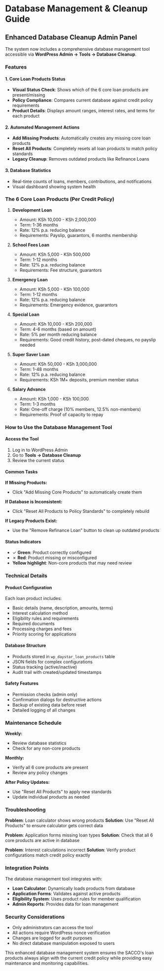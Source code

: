# Database Management & Cleanup Guide

## Enhanced Database Cleanup Admin Panel

The system now includes a comprehensive database management tool accessible via **WordPress Admin → Tools → Database Cleanup**.

### Features

#### 1. Core Loan Products Status
- **Visual Status Check**: Shows which of the 6 core loan products are present/missing
- **Policy Compliance**: Compares current database against credit policy requirements
- **Product Details**: Displays amount ranges, interest rates, and terms for each product

#### 2. Automated Management Actions
- **Add Missing Products**: Automatically creates any missing core loan products
- **Reset All Products**: Completely resets all loan products to match policy standards
- **Legacy Cleanup**: Removes outdated products like Refinance Loans

#### 3. Database Statistics
- Real-time counts of loans, members, contributions, and notifications
- Visual dashboard showing system health

### The 6 Core Loan Products (Per Credit Policy)

1. **Development Loan**
   - Amount: KSh 10,000 - KSh 2,000,000
   - Term: 1-36 months
   - Rate: 12% p.a. reducing balance
   - Requirements: Payslip, guarantors, 6 months membership

2. **School Fees Loan**
   - Amount: KSh 5,000 - KSh 500,000
   - Term: 1-12 months
   - Rate: 12% p.a. reducing balance
   - Requirements: Fee structure, guarantors

3. **Emergency Loan**
   - Amount: KSh 5,000 - KSh 100,000
   - Term: 1-12 months
   - Rate: 12% p.a. reducing balance
   - Requirements: Emergency evidence, guarantors

4. **Special Loan**
   - Amount: KSh 10,000 - KSh 200,000
   - Term: 4-6 months (based on amount)
   - Rate: 5% per month reducing balance
   - Requirements: Good credit history, post-dated cheques, no payslip needed

5. **Super Saver Loan**
   - Amount: KSh 50,000 - KSh 3,000,000
   - Term: 1-48 months
   - Rate: 12% p.a. reducing balance
   - Requirements: KSh 1M+ deposits, premium member status

6. **Salary Advance**
   - Amount: KSh 1,000 - KSh 100,000
   - Term: 1-3 months
   - Rate: One-off charge (10% members, 12.5% non-members)
   - Requirements: Proof of capacity to repay

### How to Use the Database Management Tool

#### Access the Tool
1. Log in to WordPress Admin
2. Go to **Tools → Database Cleanup**
3. Review the current status

#### Common Tasks

**If Missing Products:**
- Click "Add Missing Core Products" to automatically create them

**If Database is Inconsistent:**
- Click "Reset All Products to Policy Standards" to completely rebuild

**If Legacy Products Exist:**
- Use the "Remove Refinance Loan" button to clean up outdated products

#### Status Indicators
- ✓ **Green**: Product correctly configured
- ✗ **Red**: Product missing or misconfigured
- **Yellow highlight**: Non-core products that may need review

### Technical Details

#### Product Configuration
Each loan product includes:
- Basic details (name, description, amounts, terms)
- Interest calculation method
- Eligibility rules and requirements
- Required documents
- Processing charges and fees
- Priority scoring for applications

#### Database Structure
- Products stored in `wp_daystar_loan_products` table
- JSON fields for complex configurations
- Status tracking (active/inactive)
- Audit trail with created/updated timestamps

#### Safety Features
- Permission checks (admin only)
- Confirmation dialogs for destructive actions
- Backup of existing data before reset
- Detailed logging of all changes

### Maintenance Schedule

**Weekly:**
- Review database statistics
- Check for any non-core products

**Monthly:**
- Verify all 6 core products are present
- Review any policy changes

**After Policy Updates:**
- Use "Reset All Products" to apply new standards
- Update individual products as needed

### Troubleshooting

**Problem**: Loan calculator shows wrong products
**Solution**: Use "Reset All Products" to ensure calculator gets correct data

**Problem**: Application forms missing loan types
**Solution**: Check that all 6 core products are active in database

**Problem**: Interest calculations incorrect
**Solution**: Verify product configurations match credit policy exactly

### Integration Points

The database management tool integrates with:
- **Loan Calculator**: Dynamically loads products from database
- **Application Forms**: Validates against active products
- **Eligibility System**: Uses product rules for member qualification
- **Admin Reports**: Provides data for loan management

### Security Considerations

- Only administrators can access the tool
- All actions require WordPress nonce verification
- Changes are logged for audit purposes
- No direct database manipulation exposed to users

This enhanced database management system ensures the SACCO's loan products always align with the current credit policy while providing easy maintenance and monitoring capabilities.